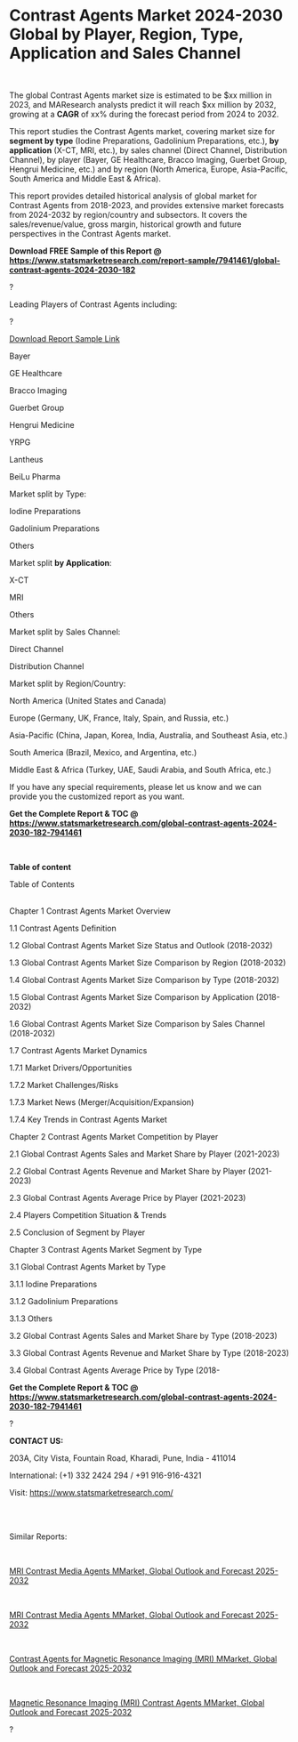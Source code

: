 <h1>Contrast Agents Market 2024-2030 Global by Player, Region, Type, Application and Sales Channel</h1><br/><p>The global Contrast Agents market size is estimated to be $xx million in 2023, and MAResearch analysts predict it will reach $xx million by 2032, growing at a <strong>CAGR</strong> of xx% during the forecast period from 2024 to 2032.</p>
 
 
 
 <p>This report studies the Contrast Agents market, covering market size for <strong>segment by type</strong> (Iodine Preparations, Gadolinium Preparations, etc.), <strong>by application</strong> (X-CT, MRI, etc.), by sales channel (Direct Channel, Distribution Channel), by player (Bayer, GE Healthcare, Bracco Imaging, Guerbet Group, Hengrui Medicine, etc.) and by region (North America, Europe, Asia-Pacific, South America and Middle East & Africa).</p>
 
 
 
 <p>This report provides detailed historical analysis of global market for Contrast Agents from 2018-2023, and provides extensive market forecasts from 2024-2032 by region/country and subsectors. It covers the sales/revenue/value, gross margin, historical growth and future perspectives in the Contrast Agents market.</p>
 
 
 
 <div><b>Download FREE Sample of this Report @ <a href="https://www.statsmarketresearch.com/download-free-sample/7941461/global-contrast-agents-2024-2030-182">https://www.statsmarketresearch.com/report-sample/7941461/global-contrast-agents-2024-2030-182</a></b></div>
 
 
 
 <p>? </p>
 
 
 
 <p>Leading Players of Contrast Agents including:</p>
 
 
 
 <p>? </p>
 
 
 
 <p><a href="https://www.statsmarketresearch.com/download-free-sample/7941461/global-contrast-agents-2024-2030-182">Download Report Sample Link</a></p>
 
 
 
 <p>Bayer</p>
 
 
 
 <p>GE Healthcare</p>
 
 
 
 <p>Bracco Imaging</p>
 
 
 
 <p>Guerbet Group</p>
 
 
 
 <p>Hengrui Medicine</p>
 
 
 
 <p>YRPG</p>
 
 
 
 <p>Lantheus</p>
 
 
 
 <p>BeiLu Pharma</p>
 
 
 
 <p>Market split by Type:</p>
 
 
 
 <p>Iodine Preparations</p>
 
 
 
 <p>Gadolinium Preparations</p>
 
 
 
 <p>Others</p>
 
 
 
 <p>Market split <strong>by Application</strong>:</p>
 
 
 
 <p>X-CT</p>
 
 
 
 <p>MRI</p>
 
 
 
 <p>Others</p>
 
 
 
 <p>Market split by Sales Channel:</p>
 
 
 
 <p>Direct Channel</p>
 
 
 
 <p>Distribution Channel</p>
 
 
 
 <p>Market split by Region/Country:</p>
 
 
 
 <p>North America (United States and Canada)</p>
 
 
 
 <p>Europe (Germany, UK, France, Italy, Spain, and Russia, etc.)</p>
 
 
 
 <p>Asia-Pacific (China, Japan, Korea, India, Australia, and Southeast Asia, etc.)</p>
 
 
 
 <p>South America (Brazil, Mexico, and Argentina, etc.)</p>
 
 
 
 <p>Middle East & Africa (Turkey, UAE, Saudi Arabia, and South Africa, etc.)</p>
 
 
 
 <p>If you have any special requirements, please let us know and we can provide you the customized report as you want.</p>
 
 
 
 <div><b>Get the Complete Report & TOC @ <a href="https://www.statsmarketresearch.com/global-contrast-agents-2024-2030-182-7941461">https://www.statsmarketresearch.com/global-contrast-agents-2024-2030-182-7941461</a></b></div>
 
 
 
 <p><br />
 
 <b>Table of content</b></p>
 
 
 
 <p>Table of Contents<br />
 
 <br />
 
 Chapter 1 Contrast Agents Market Overview<br />
 
 1.1 Contrast Agents Definition<br />
 
 1.2 Global Contrast Agents Market Size Status and Outlook (2018-2032)<br />
 
 1.3 Global Contrast Agents Market Size Comparison by Region (2018-2032)<br />
 
 1.4 Global Contrast Agents Market Size Comparison by Type (2018-2032)<br />
 
 1.5 Global Contrast Agents Market Size Comparison by Application (2018-2032)<br />
 
 1.6 Global Contrast Agents Market Size Comparison by Sales Channel (2018-2032)<br />
 
 1.7 Contrast Agents Market Dynamics<br />
 
 1.7.1 Market Drivers/Opportunities<br />
 
 1.7.2 Market Challenges/Risks<br />
 
 1.7.3 Market News (Merger/Acquisition/Expansion)<br />
 
 1.7.4 Key Trends in Contrast Agents Market<br />
 
 Chapter 2 Contrast Agents Market Competition by Player<br />
 
 2.1 Global Contrast Agents Sales and Market Share by Player (2021-2023)<br />
 
 2.2 Global Contrast Agents Revenue and Market Share by Player (2021-2023)<br />
 
 2.3 Global Contrast Agents Average Price by Player (2021-2023)<br />
 
 2.4 Players Competition Situation & Trends<br />
 
 2.5 Conclusion of Segment by Player<br />
 
 Chapter 3 Contrast Agents Market Segment by Type<br />
 
 3.1 Global Contrast Agents Market by Type<br />
 
 3.1.1 Iodine Preparations<br />
 
 3.1.2 Gadolinium Preparations<br />
 
 3.1.3 Others<br />
 
 3.2 Global Contrast Agents Sales and Market Share by Type (2018-2023)<br />
 
 3.3 Global Contrast Agents Revenue and Market Share by Type (2018-2023)<br />
 
 3.4 Global Contrast Agents Average Price by Type (2018-</p>
 
 
 
 <div><b>Get the Complete Report & TOC @ <a href="https://www.statsmarketresearch.com/global-contrast-agents-2024-2030-182-7941461">https://www.statsmarketresearch.com/global-contrast-agents-2024-2030-182-7941461</a></b></div>
 
 
 
 <p>? </p>
 
 
 
 <p><b>CONTACT US:</b><br />
 
 203A, City Vista, Fountain Road, Kharadi, Pune, India - 411014<br />
 
 International: (+1) 332 2424 294 / +91 916-916-4321<br />
 
 Visit: <a href="https://www.statsmarketresearch.com/">https://www.statsmarketresearch.com/</a><br />
 
 <br />
 
 <br />
 
 Similar Reports:<br />
 
 <br />
 
 <a href="https://www.statsmarketresearch.com/global-mri-contrast-media-agents-m-forecast-2025-2032-776-8028709">MRI Contrast Media Agents MMarket, Global Outlook and Forecast 2025-2032</a><br />
 
 <br />
 
 <a href="https://www.statsmarketresearch.com/global-mri-contrast-media-agents-m-forecast-2025-2032-580-8028706">MRI Contrast Media Agents MMarket, Global Outlook and Forecast 2025-2032</a><br />
 
 <br />
 
 <a href="https://www.statsmarketresearch.com/global-contrast-agents-for-magnetic-resonance-imaging-m-forecast-2025-2032-540-8028707">Contrast Agents for Magnetic Resonance Imaging (MRI) MMarket, Global Outlook and Forecast 2025-2032</a><br />
 
 <br />
 
 <a href="https://www.statsmarketresearch.com/global-magnetic-resonance-imaging-contrast-agents-m-forecast-2025-2032-260-8028708">Magnetic Resonance Imaging (MRI) Contrast Agents MMarket, Global Outlook and Forecast 2025-2032</a><br />
 
 ? </p>